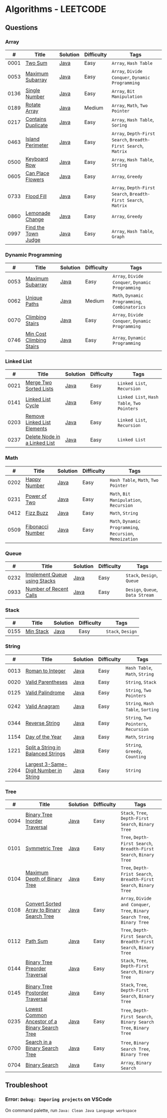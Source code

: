 # Algorithms - LEETCODE

## Questions

### Array

| #    | Title                                                                     | Solution                                          | Difficulty | Tags                                                            |
| ---- | ------------------------------------------------------------------------- | ------------------------------------------------- | ---------- | --------------------------------------------------------------- |
| 0001 | [Two Sum](https://leetcode.com/problems/two-sum/)                         | [Java](./Array/Java/_0001_TwoSum.java)            | Easy       | `Array`, `Hash Table`                                           |
| 0053 | [Maximum Subarray](https://leetcode.com/problems/maximum-subarray/)       | [Java](./Array/Java/_0053_MaximumSubarray.java)   | Easy       | `Array`, `Divide Conquer`, `Dynamic Programming`                |
| 0136 | [Single Number](https://leetcode.com/problems/single-number/)             | [Java](./Array/Java/_0136_SingleNumber.java)      | Easy       | `Array`, `Bit Manipulation`                                     |
| 0189 | [Rotate Array](https://leetcode.com/problems/rotate-array/)               | [Java](./Array/Java/_0189_RotateArray.java)       | Medium     | `Array`, `Math`, `Two Pointer`                                  |
| 0217 | [Contains Duplicate](https://leetcode.com/problems/contains-duplicate/)   | [Java](./Array/Java/_0217_ContainsDuplicate.java) | Easy       | `Array`, `Hash Table`, `Soring`                                 |
| 0463 | [Island Perimeter](https://leetcode.com/problems/island-perimeter/)       | [Java](./Array/Java/_0463_IslandPerimeter.java)   | Easy       | `Array`, `Depth-First Search`, `Breadth-First Search`, `Matrix` |
| 0500 | [Keyboard Row](https://leetcode.com/problems/keyboard-row/)               | [Java](./Array/Java/_0500_KeyboardRow.java)       | Easy       | `Array`, `Hash Table`, `String`                                 |
| 0605 | [Can Place Flowers](https://leetcode.com/problems/can-place-flowers/)     | [Java](./Array/Java/_0605_CanPlaceFlowers.java)   | Easy       | `Array`, `Greedy`                                               |
| 0733 | [Flood Fill](https://leetcode.com/problems/flood-fill/)                   | [Java](./Array/Java/_0733_FloodFill.java)         | Easy       | `Array`, `Depth-First Search`, `Breadth-First Search`, `Matrix` |
| 0860 | [Lemonade Change](https://leetcode.com/problems/lemonade-change/)         | [Java](./Array/Java/_0860_LemonadeChange.java)    | Easy       | `Array`, `Greedy`                                               |
| 0997 | [Find the Town Judge](https://leetcode.com/problems/find-the-town-judge/) | [Java](./Array/Java/_0997_FindtheTownJudge.java)  | Easy       | `Array`, `Hash Table`, `Graph`                                  |

### Dynamic Programming

| #    | Title                                                                               | Solution                                                           | Difficulty | Tags                                             |
| ---- | ----------------------------------------------------------------------------------- | ------------------------------------------------------------------ | ---------- | ------------------------------------------------ |
| 0053 | [Maximum Subarray](https://leetcode.com/problems/maximum-subarray/)                 | [Java](./DynamicProgramming/Java/_0053_MaximumSubarray.java)       | Easy       | `Array`, `Divide Conquer`, `Dynamic Programming` |
| 0062 | [Unique Paths](https://leetcode.com/problems/unique-paths/)                         | [Java](./DynamicProgramming/Java/_0062_UniquePaths.java)           | Medium     | `Math`, `Dynamic Programming`, `Combinatorics`   |
| 0070 | [Climbing Stairs](https://leetcode.com/problems/climbing-stairs/)                   | [Java](./DynamicProgramming/Java/_0053_MaximumSubarray.java)       | Easy       | `Array`, `Divide Conquer`, `Dynamic Programming` |
| 0746 | [Min Cost Climbing Stairs](https://leetcode.com/problems/min-cost-climbing-stairs/) | [Java](./DynamicProgramming/Java/_0746_MinCostClimbingStairs.java) | Easy       | `Array`, `Dynamic Programming`                   |

### Linked List

| #    | Title                                                                                       | Solution                                                      | Difficulty | Tags                                        |
| ---- | ------------------------------------------------------------------------------------------- | ------------------------------------------------------------- | ---------- | ------------------------------------------- |
| 0021 | [Merge Two Sorted Lists](https://leetcode.com/problems/merge-two-sorted-lists/)             | [Java](./LinkedList/Java/_0021_MergeTwoSortedLists.java)      | Easy       | `Linked List`, `Recursion`                  |
| 0141 | [Linked List Cycle](https://leetcode.com/problems/linked-list-cycle/)                       | [Java](./LinkedList/Java/_0141_LinkedListCycle.java)          | Easy       | `Linked List`, `Hash Table`, `Two Pointers` |
| 0203 | [Remove Linked List Elements](https://leetcode.com/problems/remove-linked-list-elements/)   | [Java](./LinkedList/Java/_0203_RemoveLinkedListElements.java) | Easy       | `Linked List`, `Recursion`                  |
| 0237 | [Delete Node in a Linked List](https://leetcode.com/problems/delete-node-in-a-linked-list/) | [Java](./LinkedList/Java/_0237_DeleteNodeinaLinkedList.java)  | Easy       | `Linked List`                               |

### Math

| #    | Title                                                               | Solution                                       | Difficulty | Tags                                                      |
| ---- | ------------------------------------------------------------------- | ---------------------------------------------- | ---------- | --------------------------------------------------------- |
| 0202 | [Happy Number](https://leetcode.com/problems/happy-number/)         | [Java](./Math/Java/_0202_HappyNumber.java)     | Easy       | `Hash Table`, `Math`, `Two Pointer`                       |
| 0231 | [Power of Two](https://leetcode.com/problems/power-of-two/)         | [Java](./Math/Java/_0231_PowerofTwo.java)      | Easy       | `Math`, `Bit Manipulation`, `Recursion`                   |
| 0412 | [Fizz Buzz](https://leetcode.com/problems/fizz-buzz/)               | [Java](./Math/Java/_0412_FizzBuzz.java)        | Easy       | `Math`, `String`                                          |
| 0509 | [Fibonacci Number](https://leetcode.com/problems/fibonacci-number/) | [Java](./Math/Java/_0509_FibonacciNumber.java) | Easy       | `Math`, `Dynamic Programming`, `Recursion`, `Memoization` |

### Queue

| #    | Title                                                                                       | Solution                                                  | Difficulty | Tags                             |
| ---- | ------------------------------------------------------------------------------------------- | --------------------------------------------------------- | ---------- | -------------------------------- |
| 0232 | [Implement Queue using Stacks](https://leetcode.com/problems/implement-queue-using-stacks/) | [Java](./Queue/Java/_0232_ImplementQueueUsingStacks.java) | Easy       | `Stack`, `Design`, `Queue`       |
| 0933 | [Number of Recent Calls](https://leetcode.com/problems/number-of-recent-calls/)             | [Java](./Queue/Java/_0933_NumberOfRecentCalls.java)       | Easy       | `Design`, `Queue`, `Data Stream` |

### Stack

| #    | Title                                                 | Solution                                 | Difficulty | Tags              |
| ---- | ----------------------------------------------------- | ---------------------------------------- | ---------- | ----------------- |
| 0155 | [Min Stack](https://leetcode.com/problems/min-stack/) | [Java](./Stack/Java/_0155_MinStack.java) | Easy       | `Stack`, `Design` |

### String

| #    | Title                                                                                                         | Solution                                                         | Difficulty | Tags                                  |
| ---- | ------------------------------------------------------------------------------------------------------------- | ---------------------------------------------------------------- | ---------- | ------------------------------------- |
| 0013 | [Roman to Integer](https://leetcode.com/problems/roman-to-integer/)                                           | [Java](./String/Java/_0013_RomantoInteger.java)                  | Easy       | `Hash Table`, `Math`, `String`        |
| 0020 | [Valid Parentheses](https://leetcode.com/problems/valid-parentheses/)                                         | [Java](./String/Java/_0020_ValidParentheses.java)                | Easy       | `String`, `Stack`                     |
| 0125 | [Valid Palindrome](https://leetcode.com/problems/valid-palindrome/)                                           | [Java](./String/Java/_0125_ValidPalindrome.java)                 | Easy       | `String`, `Two Pointers`              |
| 0242 | [Valid Anagram](https://leetcode.com/problems/valid-anagram/)                                                 | [Java](./String/Java/_0242_ValidAnagram.java)                    | Easy       | `String`, `Hash Table`, `Sorting`     |
| 0344 | [Reverse String](https://leetcode.com/problems/reverse-string/)                                               | [Java](./String/Java/_0344_ReverseString.java)                   | Easy       | `String`, `Two Pointers`, `Recursion` |
| 1154 | [Day of the Year](https://leetcode.com/problems/day-of-the-year/)                                             | [Java](./String/Java/_1154_DayoftheYear.java)                    | Easy       | `Math`, `String`                      |
| 1221 | [Split a String in Balanced Strings](https://leetcode.com/problems/split-a-string-in-balanced-strings/)       | [Java](./String/Java/_1221_SplitaStringinBalancedStrings.java)   | Easy       | `String`, `Greedy`, `Counting`        |
| 2264 | [Largest 3-Same-Digit Number in String](https://leetcode.com/problems/largest-3-same-digit-number-in-string/) | [Java](./String/Java/_2264_Largest3SameDigitNumberinString.java) | Easy       | `String`                              |

### Tree

| #    | Title                                                                                                                           | Solution                                                               | Difficulty | Tags                                                                       |
| ---- | ------------------------------------------------------------------------------------------------------------------------------- | ---------------------------------------------------------------------- | ---------- | -------------------------------------------------------------------------- |
| 0094 | [Binary Tree Inorder Traversal](https://leetcode.com/problems/binary-tree-inorder-traversal/)                                   | [Java](./Tree/Java/_0094_BinaryTreeInorderTraversal.java)              | Easy       | `Stack`, `Tree`, `Depth-First Search`, `Binary Tree`                       |
| 0101 | [Symmetric Tree](https://leetcode.com/problems/symmetric-tree/)                                                                 | [Java](./Tree/Java/_0101_SymmetricTree.java)                           | Easy       | `Tree`, `Depth-First Search`, `Breadth-First Search`, `Binary Tree`        |
| 0104 | [Maximum Depth of Binary Tree](https://leetcode.com/problems/maximum-depth-of-binary-tree/)                                     | [Java](./Tree/Java/_0104_MaximumDepthofBinaryTree.java)                | Easy       | `Tree`, `Depth-Frist Search`, `Breadth-First Search`, `Binary Tree`        |
| 0108 | [Convert Sorted Array to Binary Search Tree](https://leetcode.com/problems/convert-sorted-array-to-binary-search-tree/)         | [Java](./Tree/Java/_0108_ConvertSortedArraytoBinarySearchTree.java)    | Easy       | `Array`, `Divide and Conquer`, `Tree`, `Binary Search Tree`, `Binary Tree` |
| 0112 | [Path Sum](https://leetcode.com/problems/path-sum/)                                                                             | [Java](./Tree/Java/_0112_PathSum.java)                                 | Easy       | `Tree`, `Depth-First Search`, `Breadth-First Search`, `Binary Tree`        |
| 0144 | [Binary Tree Preorder Traversal](https://leetcode.com/problems/binary-tree-preorder-traversal/)                                 | [Java](./Tree/Java/_0144_BinaryTreePreorderTraversal.java)             | Easy       | `Stack`, `Tree`, `Depth-First Search`, `Binary Tree`                       |
| 0145 | [Binary Tree Postorder Traversal](https://leetcode.com/problems/binary-tree-postorder-traversal/)                               | [Java](./Tree/Java/_0145_BinaryTreePostorderTraversal.java)            | Easy       | `Stack`, `Tree`, `Depth-First Search`, `Binary Tree`                       |
| 0235 | [Lowest Common Ancestor of a Binary Search Tree](https://leetcode.com/problems/lowest-common-ancestor-of-a-binary-search-tree/) | [Java](./Tree/Java/_0235_LowestCommonAncestorofaBinarySearchTree.java) | Easy       | `Tree`, `Depth-First Search`, `Binary Search Tree`, `Binary Tree`          |
| 0700 | [Search in a Binary Search Tree](https://leetcode.com/problems/search-in-a-binary-search-tree/)                                 | [Java](./Tree/Java/_0700_SearchinaBinarySearchTree.java)               | Easy       | `Tree`, `Binary Search Tree`, `Binary Tree`                                |
| 0704 | [Binary Search](https://leetcode.com/problems/binary-search/)                                                                   | [Java](./Tree/Java/_0704_BinarySearch.java)                            | Easy       | `Array`, `Binary Search`                                                   |

## Troubleshoot

### Error: `Debug: Imporing projects` on VSCode

On command palette, run `Java: Clean Java Language workspace`
